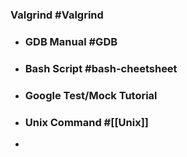 ### Valgrind #Valgrind
- ### GDB Manual #GDB
- ### Bash Script #bash-cheetsheet
- ### Google Test/Mock Tutorial
- ### Unix Command #[[Unix]]
-